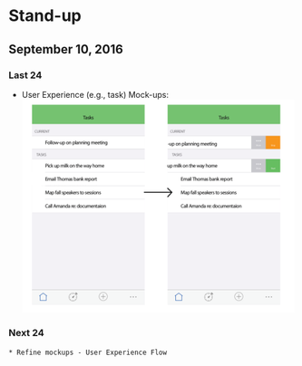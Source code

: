 # Stand-up
## September 10, 2016

### Last 24 
   * User Experience (e.g., task) Mock-ups: ![Tasks](../img/experience-flow-task.png)

### Next 24 
    * Refine mockups - User Experience Flow
    
     